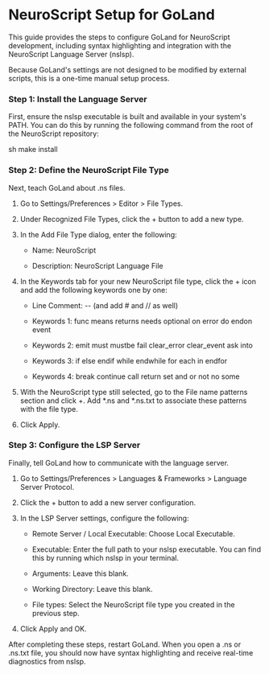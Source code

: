 # NeuroScript Setup for GoLand

This guide provides the steps to configure GoLand for NeuroScript development, including syntax highlighting and integration with the NeuroScript Language Server (nslsp).

Because GoLand's settings are not designed to be modified by external scripts, this is a one-time manual setup process.

### Step 1: Install the Language Server

First, ensure the nslsp executable is built and available in your system's PATH. You can do this by running the following command from the root of the NeuroScript repository:

sh make install 

### Step 2: Define the NeuroScript File Type

Next, teach GoLand about .ns files.

1. Go to Settings/Preferences > Editor > File Types.

2. Under Recognized File Types, click the + button to add a new type.

3. In the Add File Type dialog, enter the following:

   * Name: NeuroScript

   * Description: NeuroScript Language File

4. In the Keywords tab for your new NeuroScript file type, click the + icon and add the following keywords one by one:

   * Line Comment: -- (and add # and // as well)

   * Keywords 1: func means returns needs optional on error do endon event

   * Keywords 2: emit must mustbe fail clear_error clear_event ask into

   * Keywords 3: if else endif while endwhile for each in endfor

   * Keywords 4: break continue call return set and or not no some

5. With the NeuroScript type still selected, go to the File name patterns section and click +. Add *.ns and *.ns.txt to associate these patterns with the file type.

6. Click Apply.

### Step 3: Configure the LSP Server

Finally, tell GoLand how to communicate with the language server.

1. Go to Settings/Preferences > Languages & Frameworks > Language Server Protocol.

2. Click the + button to add a new server configuration.

3. In the LSP Server settings, configure the following:

   * Remote Server / Local Executable: Choose Local Executable.

   * Executable: Enter the full path to your nslsp executable. You can find this by running which nslsp in your terminal.

   * Arguments: Leave this blank.

   * Working Directory: Leave this blank.

   * File types: Select the NeuroScript file type you created in the previous step.

4. Click Apply and OK.

After completing these steps, restart GoLand. When you open a .ns or .ns.txt file, you should now have syntax highlighting and receive real-time diagnostics from nslsp.
